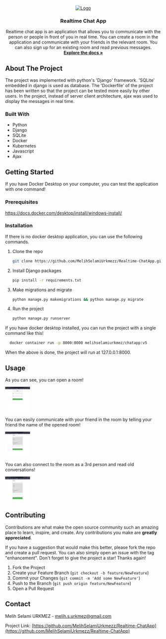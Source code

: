 

<!-- PROJECT LOGO -->
<br />
<div align="center">
  <a href="https://github.com/github_username/repo_name">
    <img src="https://t3.ftcdn.net/jpg/03/13/32/16/360_F_313321649_Sz7LZHKenwRtu3rFDbuyO28oJ7udepXw.jpg" alt="Logo" width="80" height="80">
  </a>

<h3 align="center">Realtime Chat App</h3>

  <p align="center">
    Realtime chat app is an application that allows you to communicate with the person or people in front of you in real time. You can create a room in the application and communicate with your friends in the relevant room. You can also sign up for an existing room and read previous messages.
    <br />
    <a href="https://github.com/MelihSelamiUrkmezz/Realtime-ChatApp"><strong>Explore the docs »</strong></a>
    <br />
  </p>
</div>


<!-- ABOUT THE PROJECT -->
## About The Project

The project was implemented with python's 'Django' framework. 'SQLite' embedded in django is used as database. The 'Dockerfile' of the project has been written so that the project can be tested more easily by other users. In the project, instead of server client architecture, ajax was used to display the messages in real time.





### Built With

* Python
* Django
* SQLite
* Docker
* Kubernetes
* Javascript
* Ajax






<!-- GETTING STARTED -->
## Getting Started

If you have Docker Desktop on your computer, you can test the application with one command!

### Prerequisites

https://docs.docker.com/desktop/install/windows-install/

### Installation

If there is no docker desktop application, you can use the following commands.


1. Clone the repo
   ```sh
   git clone https://github.com/MelihSelamiUrkmezz/Realtime-ChatApp.git
   ```
2. Install Django packages
   ```sh
   pip install -r requirements.txt
   ```
3. Make migrations and migrate 
   ```sh
   python manage.py makemigrations && python manage.py migrate
   ```
4. Run the project
   ```sh
   python manage.py runserver
   ```

If you have docker desktop installed, you can run the project with a single command like this!
 ```sh
   docker container run -p 8000:8000 melihselamiurkmez/chatapp:v5
   ```
When the above is done, the project will run at 127.0.0.1:8000.

<!-- USAGE EXAMPLES -->
## Usage

As you can see, you can open a room!

  <img src="https://github.com/MelihSelamiUrkmezz/Realtime-ChatApp/blob/main/Project%20Images/Screenshot_1.png" alt="Logo" width="80" height="80">


You can easily communicate with your friend in the room by telling your friend the name of the opened room!

  <img src="https://github.com/MelihSelamiUrkmezz/Realtime-ChatApp/blob/main/Project%20Images/Screenshot_2.png" alt="Logo" width="80" height="80">


You can also connect to the room as a 3rd person and read old conversations!

   <img src="https://github.com/MelihSelamiUrkmezz/Realtime-ChatApp/blob/main/Project%20Images/Screenshot_3.png" alt="Logo" width="80" height="80">


<!-- CONTRIBUTING -->
## Contributing

Contributions are what make the open source community such an amazing place to learn, inspire, and create. Any contributions you make are **greatly appreciated**.

If you have a suggestion that would make this better, please fork the repo and create a pull request. You can also simply open an issue with the tag "enhancement".
Don't forget to give the project a star! Thanks again!

1. Fork the Project
2. Create your Feature Branch (`git checkout -b feature/NewFeature`)
3. Commit your Changes (`git commit -m 'Add some NewFeature'`)
4. Push to the Branch (`git push origin feature/NewFeature`)
5. Open a Pull Request







<!-- CONTACT -->
## Contact

Melih Selami URKMEZ - melih.s.urkmez@gmail.com

Project Link: [https://github.com/MelihSelamiUrkmezz/Realtime-ChatApp](https://github.com/MelihSelamiUrkmezz/Realtime-ChatApp)






